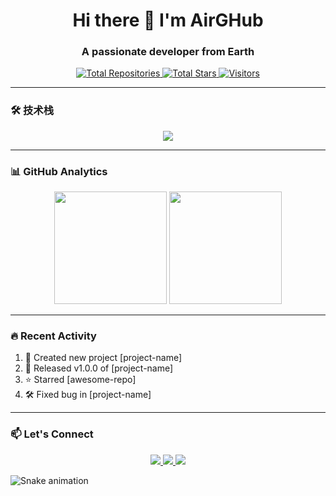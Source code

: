 <h1 align="center">Hi there 👋 I'm AirGHub</h1>
<h3 align="center">A passionate developer from Earth</h3>

<p align="center">
  <a href="https://github.com/AirGHub?tab=repositories">
    <img src="https://img.shields.io/badge/Repositories-25-blue?style=flat-square" alt="Total Repositories">
  </a>
  <a href="https://github.com/AirGHub?tab=stars">
    <img src="https://img.shields.io/github/stars/AirGHub?color=yellow&label=Stars&style=flat-square" alt="Total Stars">
  </a>
  <a href="https://visitor-badge.laobi.icu/badge?page_id=AirGHub.AirGHub">
    <img src="https://visitor-badge.laobi.icu/badge?page_id=AirGHub.AirGHub" alt="Visitors">
  </a>
</p>

---

### 🛠️ 技术栈

<p align="center">
  <img src="https://skillicons.dev/icons?i=js,,cpp,,py,,git,,linux,,redis," />
</p>

---

### 📊 GitHub Analytics

<p align="center">
  <img height="180em" src="https://github-readme-stats.vercel.app/api?username=AirGHub&show_icons=true&theme=nightowl&hide_border=true&count_private=true&include_all_commits=true" />
  <img height="180em" src="https://github-readme-stats.vercel.app/api/top-langs/?username=AirGHub&layout=compact&theme=nightowl&hide_border=true&langs_count=6" />
</p>

---

### 🔥 Recent Activity

<!--START_SECTION:activity-->
1. 🎉 Created new project [project-name]
2. 🚀 Released v1.0.0 of [project-name]
3. ⭐ Starred [awesome-repo]
4. 🛠️ Fixed bug in [project-name]
<!--END_SECTION:activity-->

---

### 📫 Let's Connect

<p align="center">
  <a href="mailto:your.email@example.com">
    <img src="https://img.shields.io/badge/Gmail-D14836?style=for-the-badge&logo=gmail&logoColor=white" />
  </a>
  <a href="https://linkedin.com/in/yourprofile">
    <img src="https://img.shields.io/badge/LinkedIn-0077B5?style=for-the-badge&logo=linkedin&logoColor=white" />
  </a>
  <a href="https://twitter.com/yourhandle">
    <img src="https://img.shields.io/badge/Twitter-1DA1F2?style=for-the-badge&logo=twitter&logoColor=white" />
  </a>
</p>

![Snake animation](https://github.com/AirGHub/AirGHub/blob/output/github-contribution-grid-snake.svg)
